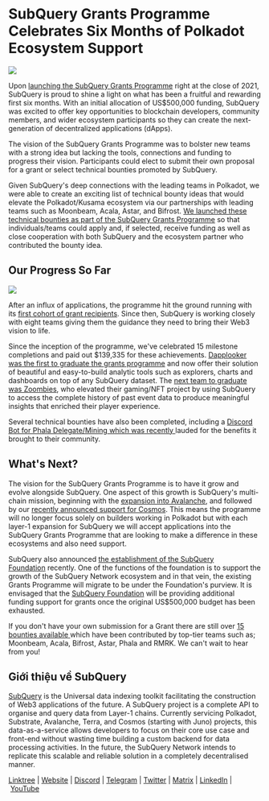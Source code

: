 # SubQuery Grants Programme Celebrates Six Months of Polkadot Ecosystem Support

![](https://miro.medium.com/max/1400/1*P_qbuyYqTl2c-6wg5bb2eg.jpeg)

Upon [launching the SubQuery Grants Programme](./20211222-grants.md) right at the close of 2021, SubQuery is proud to shine a light on what has been a fruitful and rewarding first six months. With an initial allocation of US$500,000 funding, SubQuery was excited to offer key opportunities to blockchain developers, community members, and wider ecosystem participants so they can create the next-generation of decentralized applications (dApps).

The vision of the SubQuery Grants Programme was to bolster new teams with a strong idea but lacking the tools, connections and funding to progress their vision. Participants could elect to submit their own proposal for a grant or select technical bounties promoted by SubQuery.

Given SubQuery's deep connections with the leading teams in Polkadot, we were able to create an exciting list of technical bounty ideas that would elevate the Polkadot/Kusama ecosystem via our partnerships with leading teams such as Moonbeam, Acala, Astar, and Bifrost. [We launched these technical bounties as part of the SubQuery Grants Programme](./20220127-grants-bounties.md) so that individuals/teams could apply and, if selected, receive funding as well as close cooperation with both SubQuery and the ecosystem partner who contributed the bounty idea.

## Our Progress So Far

![](https://miro.medium.com/max/1400/1*l_IG7mnRrpJApsWf739juA.png)

After an influx of applications, the programme hit the ground running with its [first cohort of grant recipients](./20220223-grants-first-cohort.md). Since then, SubQuery is working closely with eight teams giving them the guidance they need to bring their Web3 vision to life.

Since the inception of the programme, we've celebrated 15 milestone completions and paid out $139,335 for these achievements. [Dapplooker was the first to graduate the grants programme](../customer_announcements/20220425-dapplooker-grant.md) and now offer their solution of beautiful and easy-to-build analytic tools such as explorers, charts and dashboards on top of any SubQuery dataset. The [next team to graduate was Zoombies](../customer_announcements/20220520-zoombies.md), who elevated their gaming/NFT project by using SubQuery to access the complete history of past event data to produce meaningful insights that enriched their player experience.

Several technical bounties have also been completed, including a [Discord Bot for Phala Delegate/Mining which was recently ](https://twitter.com/phalanetwork/status/1525023207371468800?s=21)lauded for the benefits it brought to their community.

## What's Next?

The vision for the SubQuery Grants Programme is to have it grow and evolve alongside SubQuery. One aspect of this growth is SubQuery's multi-chain mission, beginning with the [expansion into Avalanche](./20220321-avalache.md), and followed by our [recently announced support for Cosmos](./20220609-juno-cosmos.md). This means the programme will no longer focus solely on builders working in Polkadot but with each layer-1 expansion for SubQuery we will accept applications into the SubQuery Grants Programme that are looking to make a difference in these ecosystems and also need support.

SubQuery also announced [the establishment of the SubQuery Foundation](./20220617-foundation-launch.md) recently. One of the functions of the foundation is to support the growth of the SubQuery Network ecosystem and in that vein, the existing Grants Programme will migrate to be under the Foundation's purview. It is envisaged that the [SubQuery Foundation](https://www.subquery.foundation/) will be providing additional funding support for grants once the original US$500,000 budget has been exhausted.

If you don't have your own submission for a Grant there are still over [15 bounties available ](https://subquery.network/grants)which have been contributed by top-tier teams such as; Moonbeam, Acala, Bifrost, Astar, Phala and RMRK. We can't wait to hear from you!

## Giới thiệu về SubQuery

[SubQuery](https://subquery.network/) is the Universal data indexing toolkit facilitating the construction of Web3 applications of the future. A SubQuery project is a complete API to organise and query data from Layer-1 chains. Currently servicing Polkadot, Substrate, Avalanche, Terra, and Cosmos (starting with Juno) projects, this data-as-a-service allows developers to focus on their core use case and front-end without wasting time building a custom backend for data processing activities. In the future, the SubQuery Network intends to replicate this scalable and reliable solution in a completely decentralised manner.

​​[Linktree](https://linktr.ee/subquerynetwork) | [Website](https://subquery.network/) | [Discord](https://discord.com/invite/78zg8aBSMG) | [Telegram](https://t.me/subquerynetwork) | [Twitter](https://twitter.com/subquerynetwork) | [Matrix](https://matrix.to/#/#subquery:matrix.org) | [LinkedIn](https://www.linkedin.com/company/subquery) | [YouTube](https://www.youtube.com/channel/UCi1a6NUUjegcLHDFLr7CqLw)
